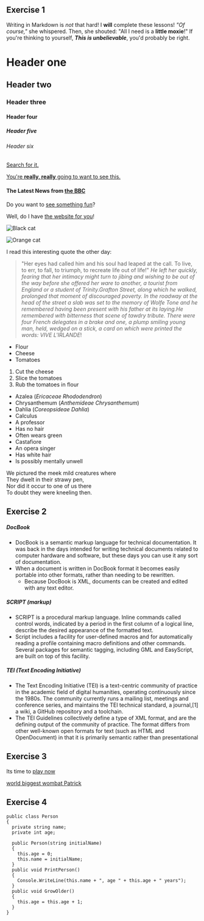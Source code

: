 ## Exercise 1

Writing in Markdown is _not_ that hard!
I **will** complete these lessons!
_"Of course,"_ she whispered. Then, she shouted: "All I need is a **little moxie**!"
If you're thinking to yourself, **_This is unbelievable_**, you'd probably be right.

# Header one
## Header two
### Header three
#### Header four
##### Header five
###### Header six

[Search for it.](https://www.google.com/)

[You're **really, really** going to want to see this.](https://dailykitten.com/)

#### The Latest News from [the BBC](https://www.bbc.com/news)

Do you want to [see something fun][a fun place]?

Well, do I have [the website for you][another fun place]!

[a fun place]: https://zombo.com/

[another fun place]: https://www.stumbleupon.com/

![Black cat][Black]

![Orange cat][Orange]

[Black]: https://upload.wikimedia.org/wikipedia/commons/a/a3/81_INF_DIV_SSI.jpg

[Orange]: https://icons.iconarchive.com/icons/google/noto-emoji-animals-nature/256/22221-cat-icon.png

I read this interesting quote the other day:
> "Her eyes had called him and his soul had leaped at the call. To live, to err, to fall, to triumph, to recreate life out of life!"
> _He left her quickly, fearing that her intimacy might turn to jibing and wishing to be out of the way before she offered her ware to another, a tourist from England or a student of Trinity.Grafton Street, along which he walked, prolonged that moment of discouraged poverty. In the roadway at the head of the street a slab was set to the memory of Wolfe Tone and he remembered having been present with his father at its laying.He remembered with bitterness that scene of tawdry tribute. There were four French delegates in a brake and one, a plump smiling young man, held, wedged on a stick, a card on which were printed the words: VIVE L'IRLANDE_!

* Flour
* Cheese
* Tomatoes
1. Cut the cheese
2. Slice the tomatoes
3. Rub the tomatoes in flour
* Azalea (_Ericaceae Rhododendron_)
* Chrysanthemum (_Anthemideae Chrysanthemum_)
* Dahlia (_Coreopsideae Dahlia_)
* Calculus
 * A professor
 * Has no hair
 * Often wears green
* Castafiore
 * An opera singer
 * Has white hair
 * Is possibly mentally unwell

We pictured the meek mild creatures where  
They dwelt in their strawy pen,  
Nor did it occur to one of us there  
To doubt they were kneeling then.

## Exercise 2
##### DocBook
* DocBook is a semantic markup language for technical documentation. It was back in the days intended for writing technical documents
related to computer hardware and software, but these days you can use it any sort of documentation.
* When a document is written in DocBook format it becomes easily portable into other formats, rather than needing to be rewritten.
  * Because DocBook is XML, documents can be created and edited with any text editor.

##### SCRIPT (markup)
* SCRIPT is a procedural markup language. Inline commands called control words, indicated by a period in the first column of a logical line, describe the desired appearance of the formatted text.
* Script includes a facility for user-defined macros and for automatically reading a profile containing macro definitions and other commands. Several packages for semantic tagging, including GML and EasyScript, are built on top of this facility.

##### TEI (Text Encoding Initiative)
* The Text Encoding Initiative (TEI) is a text-centric community of practice in the academic field of digital humanities, operating continuously since the 1980s. The community currently runs a mailing list, meetings and conference series, and maintains the TEI technical standard, a journal,[1] a wiki, a GitHub repository and a toolchain. 
* The TEI Guidelines collectively define a type of XML format, and are the defining output of the community of practice. The format differs from other well-known open formats for text (such as HTML and OpenDocument) in that it is primarily semantic rather than presentational

## Exercise 3

Its time to [play now][a game]

[a game]: https://youtu.be/CK4BY7mryFQ

[world biggest wombat Patrick](https://vivas.fi/wp-content/uploads/2015/12/sWzMECN.png)

## Exercise 4


    public class Person
    {
      private string name;
      private int age;

      public Person(string initialName)
      {
        this.age = 0;
        this.name = initialName;
      }
      public void PrintPerson()
      {
        Console.WriteLine(this.name + ", age " + this.age + " years");
      }
      public void GrowOlder()
      {
        this.age = this.age + 1;
      }
    }
